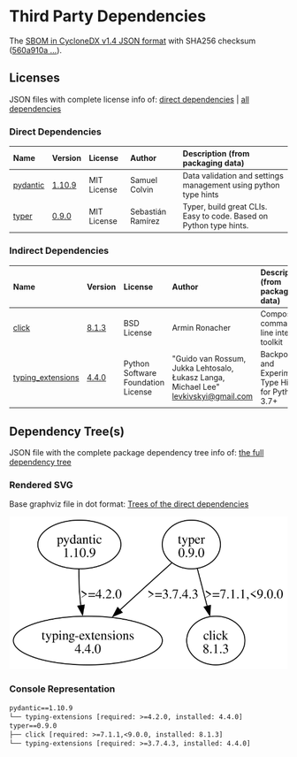 # Third Party Dependencies

<!--[[[fill sbom_sha256()]]]-->
The [SBOM in CycloneDX v1.4 JSON format](https://git.sr.ht/~sthagen/arbejdstimer/blob/default/sbom/cdx.json) with SHA256 checksum ([560a910a ...](https://git.sr.ht/~sthagen/arbejdstimer/blob/default/sbom/cdx.json.sha256 "sha256:560a910ab2c771d83eb7f47833d433ccda52298beef0e41bf4de5a78ce5eba55")).
<!--[[[end]]] (checksum: 1e49aac6d75ea82853ba9cb87e1bcff8)-->
## Licenses 

JSON files with complete license info of: [direct dependencies](direct-dependency-licenses.json) | [all dependencies](all-dependency-licenses.json)

### Direct Dependencies

<!--[[[fill direct_dependencies_table()]]]-->
| Name                                             | Version                                             | License     | Author            | Description (from packaging data)                                  |
|:-------------------------------------------------|:----------------------------------------------------|:------------|:------------------|:-------------------------------------------------------------------|
| [pydantic](https://github.com/pydantic/pydantic) | [1.10.9](https://pypi.org/project/pydantic/1.10.9/) | MIT License | Samuel Colvin     | Data validation and settings management using python type hints    |
| [typer](https://github.com/tiangolo/typer)       | [0.9.0](https://pypi.org/project/typer/0.9.0/)      | MIT License | Sebastián Ramírez | Typer, build great CLIs. Easy to code. Based on Python type hints. |
<!--[[[end]]] (checksum: 9f6a1487e87fb5a35423efb680f85311)-->

### Indirect Dependencies

<!--[[[fill indirect_dependencies_table()]]]-->
| Name                                                             | Version                                                    | License                            | Author                                                                                | Description (from packaging data)                      |
|:-----------------------------------------------------------------|:-----------------------------------------------------------|:-----------------------------------|:--------------------------------------------------------------------------------------|:-------------------------------------------------------|
| [click](https://palletsprojects.com/p/click/)                    | [8.1.3](https://pypi.org/project/click/8.1.3/)             | BSD License                        | Armin Ronacher                                                                        | Composable command line interface toolkit              |
| [typing_extensions](https://github.com/python/typing_extensions) | [4.4.0](https://pypi.org/project/typing_extensions/4.4.0/) | Python Software Foundation License | "Guido van Rossum, Jukka Lehtosalo, Łukasz Langa, Michael Lee" <levkivskyi@gmail.com> | Backported and Experimental Type Hints for Python 3.7+ |
<!--[[[end]]] (checksum: ce9eb9e0a6f0193879b25757445a6732)-->

## Dependency Tree(s)

JSON file with the complete package dependency tree info of: [the full dependency tree](package-dependency-tree.json)

### Rendered SVG

Base graphviz file in dot format: [Trees of the direct dependencies](package-dependency-tree.dot.txt)

<img src="./package-dependency-tree.svg" alt="Trees of the direct dependencies" title="Trees of the direct dependencies"/>

### Console Representation

<!--[[[fill dependency_tree_console_text()]]]-->
````console
pydantic==1.10.9
└── typing-extensions [required: >=4.2.0, installed: 4.4.0]
typer==0.9.0
├── click [required: >=7.1.1,<9.0.0, installed: 8.1.3]
└── typing-extensions [required: >=3.7.4.3, installed: 4.4.0]
````
<!--[[[end]]] (checksum: 8b5d0c569487e8947b4bf0d0504e7bdf)-->
